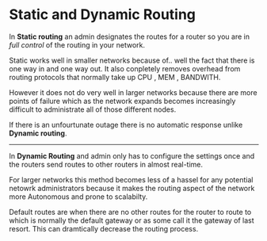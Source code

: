 # Static and Dynamic Routing

In **Static routing** an admin designates the routes for a router so you are in *full control* of the routing in your network.

Static works well in smaller networks because of.. well the fact that there is one way in and one way out. It also conpletely removes overhead from routing protocols that normally take up CPU , MEM , BANDWITH.

However it does not do very well in larger networks because there are more points of failure which as the network expands becomes increasingly difficult to administrate all of those different nodes.

If there is an unfourtunate outage there is no automatic response unlike **Dynamic routing**.

------
In **Dynamic Routing** and admin only has to configure the settings once and the routers send routes to other routers in almost real-time.

For larger networks this method becomes less of a hassel for any potential netowrk administrators because it makes the routing aspect of the network more Autonomous and prone to scalabilty. 

Default routes are when there are no other routes for the router to route to which is normally the default gateway or as some call it the gateway of last resort.
This can dramtically decrease the routing process.
